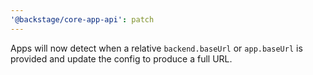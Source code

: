 ```yaml
---
'@backstage/core-app-api': patch
---
```


Apps will now detect when a relative `backend.baseUrl` or `app.baseUrl` is provided and update the config to produce a full URL.
